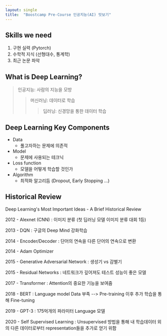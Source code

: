 ```yaml
---
layout: single
title:  "Boostcamp Pre-Course 인공지능(AI) 맛보기"
---
```


## Skills we need

1. 구현 실력 (Pytorch)
2. 수학적 지식 (선형대수, 통계학)
3. 최근 논문 파악



## What is Deep Learning?

> 인공지능: 사람의 지능을 모방
>
> > 머신러닝: 데이터로 학습
> >
> > > 딥러닝: 신경망을 통한 데이터 학습



## Deep Learning Key Components

- Data
  - 풀고자하는 문제에 의존적
- Model
  - 문제에 사용되는 테크닉
- Loss function
  - 모델을 어떻게 학습할 것인가
- Algorithm
  - 최적화 알고리듬 (Dropout, Early Stopping ...)



## Historical Review

Deep Learning's Most Important Ideas - A Brief Historical Review

2012 - Alexnet (CNN) : 이미지 분류 (첫 딥러닝 모델 이미지 분류 대회 1등)

2013 - DQN : 구글의 Deep Mind 강화학습

2014 - Encoder/Decoder : 단어의 연속을 다른 단어의 연속으로 변환

2014 - Adam Optimizer

2015 - Generative Adversarial Network : 생성기 vs 감별기

2015 - Residual Networks : 네트워크가 깊어져도 테스트 성능이 좋은 모델

2017 - Transformer : Attention의 중요한 기능을 보여줌

2018 - BERT : Language model Data 부족 --> Pre-training 이후 추가 학습을 통해 Fine-tuning

2019 - GPT-3 : 175억개의 파라미터 Language 모델

2020 - Self Supervised Learning : Unsupervised 방법을 통해 내 학습데이터 외의 다른 데이터로부터 representation들을 추가로 얻기 위함

